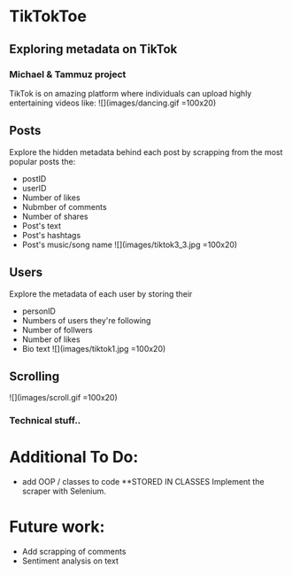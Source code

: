 # TikTokToe
## Exploring metadata on TikTok
### Michael &amp; Tammuz project

TikTok is on amazing platform where individuals can upload highly entertaining videos like:
![](images/dancing.gif =100x20)

## Posts
Explore the hidden metadata behind each post by scrapping from the most popular posts the: 
  - postID  
  - userID
  - Number of likes
  - Nubmber of comments
  - Number of shares
  - Post's text
  - Post's hashtags
  - Post's music/song name
![](images/tiktok3_3.jpg =100x20)


## Users
Explore the metadata of each user by storing their
  - personID
  - Numbers of users they're following
  - Number of follwers
  - Number of likes
  - Bio text
![](images/tiktok1.jpg =100x20)

## Scrolling
![](images/scroll.gif =100x20)

### Technical stuff.. 
# Additional To Do:
  - add OOP / classes to code **STORED IN CLASSES
Implement the scraper with Selenium.

# Future work:
- Add scrapping of comments
- Sentiment analysis on text
